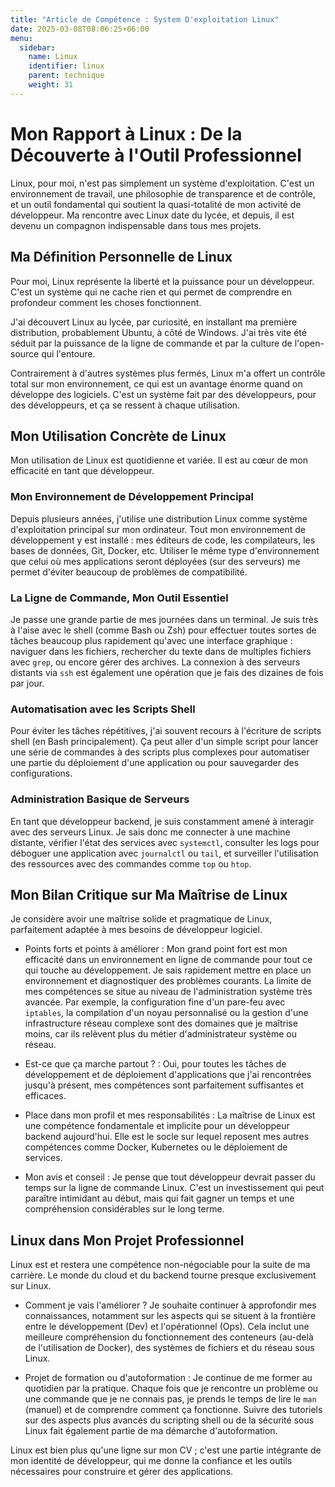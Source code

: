 ```yaml
---
title: "Article de Compétence : System D'exploitation Linux"
date: 2025-03-08T08:06:25+06:00
menu:
  sidebar:
    name: Linux
    identifier: linux
    parent: technique
    weight: 31
---
```

# Mon Rapport à Linux : De la Découverte à l'Outil Professionnel

Linux, pour moi, n'est pas simplement un système d'exploitation. C'est un environnement de travail, une philosophie de transparence et de contrôle, et un outil fondamental qui soutient la quasi-totalité de mon activité de développeur. Ma rencontre avec Linux date du lycée, et depuis, il est devenu un compagnon indispensable dans tous mes projets.

## Ma Définition Personnelle de Linux

Pour moi, Linux représente la liberté et la puissance pour un développeur. C'est un système qui ne cache rien et qui permet de comprendre en profondeur comment les choses fonctionnent.

J'ai découvert Linux au lycée, par curiosité, en installant ma première distribution, probablement Ubuntu, à côté de Windows. J'ai très vite été séduit par la puissance de la ligne de commande et par la culture de l'open-source qui l'entoure.

Contrairement à d'autres systèmes plus fermés, Linux m'a offert un contrôle total sur mon environnement, ce qui est un avantage énorme quand on développe des logiciels. C'est un système fait par des développeurs, pour des développeurs, et ça se ressent à chaque utilisation.

## Mon Utilisation Concrète de Linux

Mon utilisation de Linux est quotidienne et variée. Il est au cœur de mon efficacité en tant que développeur.

### Mon Environnement de Développement Principal

Depuis plusieurs années, j'utilise une distribution Linux comme système d'exploitation principal sur mon ordinateur. Tout mon environnement de développement y est installé : mes éditeurs de code, les compilateurs, les bases de données, Git, Docker, etc. Utiliser le même type d'environnement que celui où mes applications seront déployées (sur des serveurs) me permet d'éviter beaucoup de problèmes de compatibilité.

### La Ligne de Commande, Mon Outil Essentiel

Je passe une grande partie de mes journées dans un terminal. Je suis très à l'aise avec le shell (comme Bash ou Zsh) pour effectuer toutes sortes de tâches beaucoup plus rapidement qu'avec une interface graphique : naviguer dans les fichiers, rechercher du texte dans de multiples fichiers avec `grep`, ou encore gérer des archives. La connexion à des serveurs distants via `ssh` est également une opération que je fais des dizaines de fois par jour.

### Automatisation avec les Scripts Shell

Pour éviter les tâches répétitives, j'ai souvent recours à l'écriture de scripts shell (en Bash principalement). Ça peut aller d'un simple script pour lancer une série de commandes à des scripts plus complexes pour automatiser une partie du déploiement d'une application ou pour sauvegarder des configurations.

### Administration Basique de Serveurs

En tant que développeur backend, je suis constamment amené à interagir avec des serveurs Linux. Je sais donc me connecter à une machine distante, vérifier l'état des services avec `systemctl`, consulter les logs pour déboguer une application avec `journalctl` ou `tail`, et surveiller l'utilisation des ressources avec des commandes comme `top` ou `htop`.

## Mon Bilan Critique sur Ma Maîtrise de Linux

Je considère avoir une maîtrise solide et pragmatique de Linux, parfaitement adaptée à mes besoins de développeur logiciel.

* Points forts et points à améliorer : Mon grand point fort est mon efficacité dans un environnement en ligne de commande pour tout ce qui touche au développement. Je sais rapidement mettre en place un environnement et diagnostiquer des problèmes courants. La limite de mes compétences se situe au niveau de l'administration système très avancée. Par exemple, la configuration fine d'un pare-feu avec `iptables`, la compilation d'un noyau personnalisé ou la gestion d'une infrastructure réseau complexe sont des domaines que je maîtrise moins, car ils relèvent plus du métier d'administrateur système ou réseau.

* Est-ce que ça marche partout ? : Oui, pour toutes les tâches de développement et de déploiement d'applications que j'ai rencontrées jusqu'à présent, mes compétences sont parfaitement suffisantes et efficaces.

* Place dans mon profil et mes responsabilités : La maîtrise de Linux est une compétence fondamentale et implicite pour un développeur backend aujourd'hui. Elle est le socle sur lequel reposent mes autres compétences comme Docker, Kubernetes ou le déploiement de services.

* Mon avis et conseil : Je pense que tout développeur devrait passer du temps sur la ligne de commande Linux. C'est un investissement qui peut paraître intimidant au début, mais qui fait gagner un temps et une compréhension considérables sur le long terme.

## Linux dans Mon Projet Professionnel

Linux est et restera une compétence non-négociable pour la suite de ma carrière. Le monde du cloud et du backend tourne presque exclusivement sur Linux.

* Comment je vais l'améliorer ? Je souhaite continuer à approfondir mes connaissances, notamment sur les aspects qui se situent à la frontière entre le développement (Dev) et l'opérationnel (Ops). Cela inclut une meilleure compréhension du fonctionnement des conteneurs (au-delà de l'utilisation de Docker), des systèmes de fichiers et du réseau sous Linux.

* Projet de formation ou d'autoformation : Je continue de me former au quotidien par la pratique. Chaque fois que je rencontre un problème ou une commande que je ne connais pas, je prends le temps de lire le `man` (manuel) et de comprendre comment ça fonctionne. Suivre des tutoriels sur des aspects plus avancés du scripting shell ou de la sécurité sous Linux fait également partie de ma démarche d'autoformation.

Linux est bien plus qu'une ligne sur mon CV ; c'est une partie intégrante de mon identité de développeur, qui me donne la confiance et les outils nécessaires pour construire et gérer des applications.